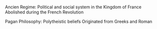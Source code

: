 Ancien Regime:
    Political and social system in the Kingdom of France
    Abolished during the French Revolution

Pagan Philosophy:
    Polytheistic beliefs
    Originated from Greeks and Roman